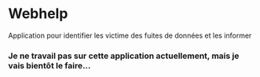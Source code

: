 # Webhelp
Application pour identifier les victime des fuites de données et les informer
### Je ne travail pas sur cette application actuellement, mais je vais bientôt le faire...
